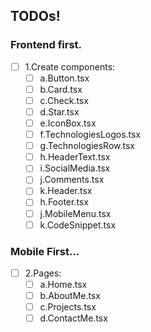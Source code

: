 ## TODOs!

### Frontend first.

- [ ] 1.Create components:
  - [ ] a.Button.tsx
  - [ ] b.Card.tsx
  - [ ] c.Check.tsx
  - [ ] d.Star.tsx
  - [ ] e.IconBox.tsx
  - [ ] f.TechnologiesLogos.tsx
  - [ ] g.TechnologiesRow.tsx
  - [ ] h.HeaderText.tsx
  - [ ] i.SocialMedia.tsx
  - [ ] j.Comments.tsx
  - [ ] k.Header.tsx
  - [ ] h.Footer.tsx
  - [ ] j.MobileMenu.tsx
  - [ ] k.CodeSnippet.tsx

### Mobile First...

- [ ] 2.Pages:
  - [ ] a.Home.tsx
  - [ ] b.AboutMe.tsx
  - [ ] c.Projects.tsx
  - [ ] d.ContactMe.tsx
